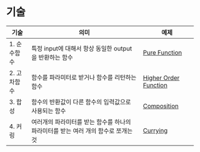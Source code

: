 # 기술

기술			|의미|예제
---------	|----|---
1. 순수함수	|특정 input에 대해서 항상 동일한 output을 반환하는 함수|[Pure Function](/Users/hansubyoo/Git_Projects/Functional_Programming/Pure_Function.playground)
2. 고차함수	|함수를 파라미터로 받거나 함수를 리턴하는 함수|[Higher Order Function](/Users/hansubyoo/Git_Projects/Functional_Programming/Higer-Order_Funtion.playground)
3. 합성		|함수의 반환값이 다른 함수의 입력값으로 사용되는 함수|[Composition](/Users/hansubyoo/Git_Projects/Functional_Programming/Composiotion.playground)
4. 커링		|여러개의 파라미터를 받는 함수를 하나의 파라미터를 받는 여러 개의 함수로 쪼개는 것|[Currying](/Users/hansubyoo/Git_Projects/Functional_Programming/Currying.playground)